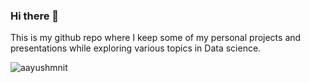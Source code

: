### Hi there 👋
 
This is my github repo where I keep some of my personal projects and presentations while exploring various topics in Data science.
<p align="left"> <img src="https://komarev.com/ghpvc/?username=aayushmnit" alt="aayushmnit" /> </p>
<!--
**aayushmnit/aayushmnit** is a ✨ _special_ ✨ repository because its `README.md` (this file) appears on your GitHub profile.

Here are some ideas to get you started:

- 🔭 I’m currently working on ...
- 🌱 I’m currently learning ...
- 👯 I’m looking to collaborate on ...
- 🤔 I’m looking for help with ...
- 💬 Ask me about ...
- 📫 How to reach me: ...
- 😄 Pronouns: ...
- ⚡ Fun fact: ...
-->


![Aayush's Github Stats:](https://github-readme-stats.vercel.app/api?username=aayushmnit&show_icons=true&theme=radical)
